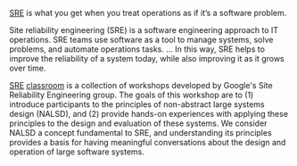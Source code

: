 [SRE](https://sre.google/)  is what you get when you treat operations as if it’s a software problem. 

Site reliability engineering (SRE) is a software engineering approach to IT operations. SRE teams use software as a tool to manage systems, solve problems, and automate operations tasks. ... In this way, SRE helps to improve the reliability of a system today, while also improving it as it grows over time.

[SRE](https://landing.google.com/sre/books/) [classroom](https://sre.google/classroom) is a collection of workshops developed by Google's Site Reliability Engineering group. The goals of this workshop are to (1) introduce participants to the principles of non-abstract large systems design (NALSD), and (2) provide hands-on experiences with applying these principles to the design and evaluation of these systems. We consider NALSD a concept fundamental to SRE, and understanding its principles provides a basis for having meaningful conversations about the design and operation of large software systems.
